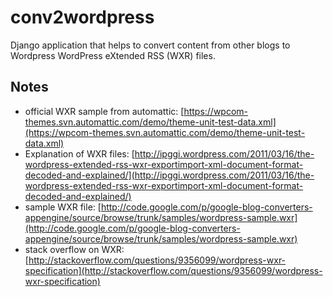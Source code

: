 # conv2wordpress

Django application that helps to convert content from other blogs to Wordpress WordPress eXtended RSS (WXR) files.

## Notes
- official WXR sample from automattic: [https://wpcom-themes.svn.automattic.com/demo/theme-unit-test-data.xml](https://wpcom-themes.svn.automattic.com/demo/theme-unit-test-data.xml)
- Explanation of WXR files: [http://ipggi.wordpress.com/2011/03/16/the-wordpress-extended-rss-wxr-exportimport-xml-document-format-decoded-and-explained/](http://ipggi.wordpress.com/2011/03/16/the-wordpress-extended-rss-wxr-exportimport-xml-document-format-decoded-and-explained/)
- sample WXR file: [http://code.google.com/p/google-blog-converters-appengine/source/browse/trunk/samples/wordpress-sample.wxr](http://code.google.com/p/google-blog-converters-appengine/source/browse/trunk/samples/wordpress-sample.wxr)
- stack overflow on WXR: [http://stackoverflow.com/questions/9356099/wordpress-wxr-specification](http://stackoverflow.com/questions/9356099/wordpress-wxr-specification)
